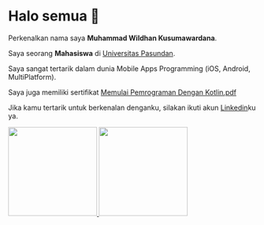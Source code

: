 # Halo semua 👋 

Perkenalkan nama saya **Muhammad Wildhan Kusumawardana**.

Saya seorang **Mahasiswa** di [Universitas Pasundan](http://www.unpas.ac.id/).

Saya sangat tertarik dalam dunia Mobile Apps Programming (iOS, Android, MultiPlatform).

Saya juga memiliki sertifikat [Memulai Pemrograman Dengan Kotlin.pdf](https://github.com/wildan090801/mwildhank/files/8037680/sertifikat_course_80_635138_201221070140.pdf)

Jika kamu tertarik untuk berkenalan denganku, silakan ikuti akun [Linkedin](https://www.linkedin.com/in/mwildhank/)ku ya.

<p align="left">
<a href="https://github.com/wildan090801">
  <img height="180em" src="https://github-readme-stats-eight-theta.vercel.app/api?username=wildan090801&show_icons=true&theme=algolia&include_all_commits=true&count_private=true"/>
  <img height="180em" src="https://github-readme-stats-eight-theta.vercel.app/api/top-langs/?username=gilangadhan&layout=compact&langs_count=8&theme=algolia"/>
</a>
</p>
